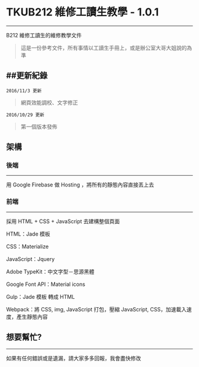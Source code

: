 # TKUB212 維修工讀生教學 - 1.0.1
------------
B212 維修工讀生的維修教學文件

> 這是一份參考文件，所有事情以工讀生手冊上，或是辦公室大哥大姐說的為準

##更新紀錄
------------
`2016/11/3 更新`

> 網頁效能調校、文字修正

`2016/10/29 更新`

> 第一個版本發佈

## 架構

### 後端
------------

用 Google Firebase 做 Hosting ，將所有的靜態內容直接丟上去

### 前端
------------

採用 HTML + CSS + JavaScript 去建構整個頁面

HTML：Jade 模板

CSS：Materialize

JavaScript：Jquery

Adobe TypeKit：中文字型－思源黑體

Google Font API：Material icons

Gulp：Jade 模板 轉成 HTML

Webpack：將 CSS, img, JavaScript 打包，壓縮 JavaScript, CSS，加速載入速度，產生靜態內容 


## 想要幫忙?
------------

如果有任何錯誤或是遺漏，請大家多多回報，我會盡快修改

